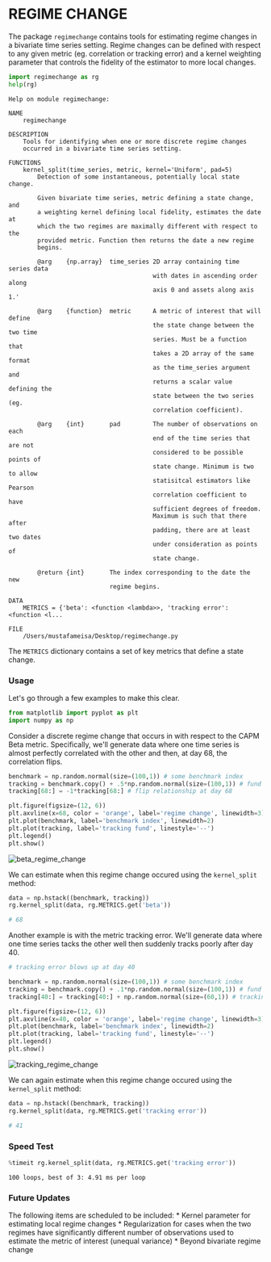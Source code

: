 
# REGIME CHANGE

The package `regimechange` contains tools for estimating regime changes in a bivariate time series setting. Regime changes can be defined with respect to any given metric (eg. correlation or tracking error) and a kernel weighting parameter that controls the fidelity of the estimator to more local changes.

```python
import regimechange as rg
help(rg)
```

    Help on module regimechange:
    
    NAME
        regimechange
    
    DESCRIPTION
        Tools for identifying when one or more discrete regime changes
        occurred in a bivariate time series setting.
    
    FUNCTIONS
        kernel_split(time_series, metric, kernel='Uniform', pad=5)
            Detection of some instantaneous, potentially local state change.
            
            Given bivariate time series, metric defining a state change, and
            a weighting kernel defining local fidelity, estimates the date at
            which the two regimes are maximally different with respect to the
            provided metric. Function then returns the date a new regime
            begins.
            
            @arg    {np.array}  time_series 2D array containing time series data
                                            with dates in ascending order along
                                            axis 0 and assets along axis 1.'
            
            @arg    {function}  metric      A metric of interest that will define
                                            the state change between the two time
                                            series. Must be a function that
                                            takes a 2D array of the same format
                                            as the time_series argument and
                                            returns a scalar value defining the
                                            state between the two series (eg.
                                            correlation coefficient).
            
            @arg    {int}       pad         The number of observations on each
                                            end of the time series that are not
                                            considered to be possible points of
                                            state change. Minimum is two to allow
                                            statisitcal estimators like Pearson
                                            correlation coefficient to have
                                            sufficient degrees of freedom.
                                            Maximum is such that there after
                                            padding, there are at least two dates
                                            under consideration as points of
                                            state change.
            
            @return {int}       The index corresponding to the date the new
                                regime begins.
    
    DATA
        METRICS = {'beta': <function <lambda>>, 'tracking error': <function <l...
    
    FILE
        /Users/mustafameisa/Desktop/regimechange.py
    
    

The `METRICS` dictionary contains a set of key metrics that define a state change.

### Usage

Let's go through a few examples to make this clear.

```python
from matplotlib import pyplot as plt
import numpy as np
```

Consider a discrete regime change that occurs in with respect to the CAPM Beta metric. Specifically, we'll generate data where one time series is almost perfectly correlated with the other and then, at day 68, the correlation flips.


```python
benchmark = np.random.normal(size=(100,1)) # some benchmark index
tracking = benchmark.copy() + .5*np.random.normal(size=(100,1)) # fund tracking benchmark
tracking[68:] = -1*tracking[68:] # flip relationship at day 68

plt.figure(figsize=(12, 6))
plt.axvline(x=68, color = 'orange', label='regime change', linewidth=3)
plt.plot(benchmark, label='benchmark index', linewidth=2)
plt.plot(tracking, label='tracking fund', linestyle='--')
plt.legend()
plt.show()
```


![beta_regime_change](https://cloud.githubusercontent.com/assets/13667067/24891341/1822beee-1e2a-11e7-8185-a3e65f0eb18e.png)


We can estimate when this regime change occured using the `kernel_split` method:

```python
data = np.hstack((benchmark, tracking))
rg.kernel_split(data, rg.METRICS.get('beta'))

# 68
```

Another example is with the metric tracking error. We'll generate data where one time series tacks the other well then suddenly tracks poorly after day 40.


```python
# tracking error blows up at day 40

benchmark = np.random.normal(size=(100,1)) # some benchmark index
tracking = benchmark.copy() + .1*np.random.normal(size=(100,1)) # fund tracking benchmark
tracking[40:] = tracking[40:] + np.random.normal(size=(60,1)) # tracking error blows up at day 40

plt.figure(figsize=(12, 6))
plt.axvline(x=40, color = 'orange', label='regime change', linewidth=3)
plt.plot(benchmark, label='benchmark index', linewidth=2)
plt.plot(tracking, label='tracking fund', linestyle='--')
plt.legend()
plt.show()
```


![tracking_regime_change](https://cloud.githubusercontent.com/assets/13667067/24891342/1833b410-1e2a-11e7-99b9-88ff995825b5.png)


We can again estimate when this regime change occured using the `kernel_split` method:

```python
data = np.hstack((benchmark, tracking))
rg.kernel_split(data, rg.METRICS.get('tracking error'))

# 41
```



### Speed Test


```python
%timeit rg.kernel_split(data, rg.METRICS.get('tracking error'))
```

    100 loops, best of 3: 4.91 ms per loop


### Future Updates

The following items are scheduled to be included:
    * Kernel parameter for estimating local regime changes
    * Regularization for cases when the two regimes have significantly different number of observations used to estimate the metric of interest (unequal variance)
    * Beyond bivariate regime change
